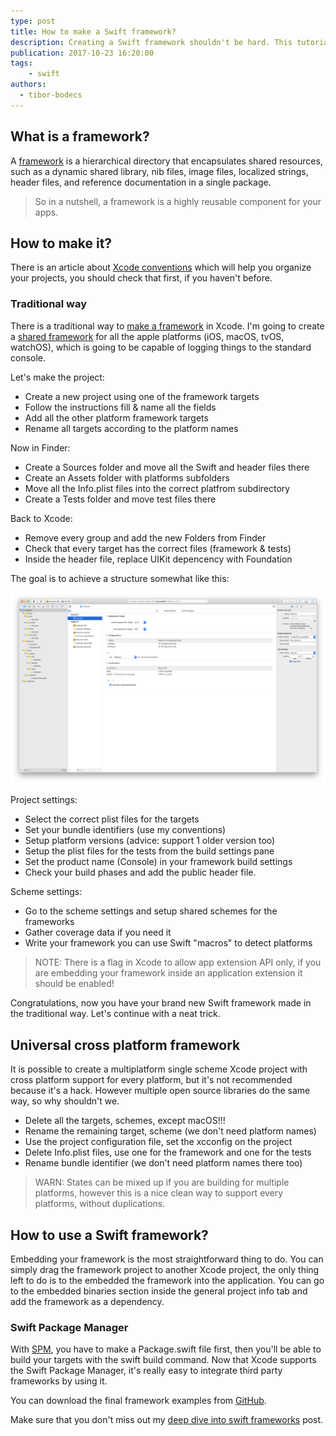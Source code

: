 ```yaml
---
type: post
title: How to make a Swift framework?
description: Creating a Swift framework shouldn't be hard. This tutorial will help you making a universal framework for complex projects.
publication: 2017-10-23 16:20:00
tags: 
    - swift
authors:
  - tibor-bodecs
---
```


## What is a framework?

A [framework](https://developer.apple.com/library/content/documentation/MacOSX/Conceptual/BPFrameworks/Concepts/WhatAreFrameworks.html) is a hierarchical directory that encapsulates shared resources, such as a dynamic shared library, nib files, image files, localized strings, header files, and reference documentation in a single package.

> So in a nutshell, a framework is a highly reusable component for your apps.

## How to make it?

There is an article about [Xcode conventions](https://theswiftdev.com/2016/07/06/conventions-for-xcode/) which will help you organize your projects, you should check that first, if you haven't before.

### Traditional way

There is a traditional way to [make a framework](https://www.raywenderlich.com/126365/ios-frameworks-tutorial) in Xcode. I'm going to create a [shared framework](http://ilya.puchka.me/xcode-cross-platform-frameworks/) for all the apple platforms (iOS, macOS, tvOS, watchOS), which is going to be capable of logging things to the standard console.

Let's make the project:

- Create a new project using one of the framework targets
- Follow the instructions fill & name all the fields
- Add all the other platform framework targets
- Rename all targets according to the platform names

Now in Finder:

- Create a Sources folder and move all the Swift and header files there
- Create an Assets folder with platforms subfolders
- Move all the Info.plist files into the correct platfrom subdirectory
- Create a Tests folder and move test files there

Back to Xcode:

- Remove every group and add the new Folders from Finder
- Check that every target has the correct files (framework & tests)
- Inside the header file, replace UIKit depencency with Foundation

The goal is to achieve a structure somewhat like this:

![Xcode project framework setup](xcode-project-framework-setup.png)


Project settings:

- Select the correct plist files for the targets
- Set your bundle identifiers (use my conventions)
- Setup platform versions (advice: support 1 older version too)
- Setup the plist files for the tests from the build settings pane
- Set the product name (Console) in your framework build settings
- Check your build phases and add the public header file.

Scheme settings:

- Go to the scheme settings and setup shared schemes for the frameworks
- Gather coverage data if you need it
- Write your framework you can use Swift "macros" to detect platforms

> NOTE: There is a flag in Xcode to allow app extension API only, if you are embedding your framework inside an application extension it should be enabled!

Congratulations, now you have your brand new Swift framework made in the traditional way. Let's continue with a neat trick.

## Universal cross platform framework

It is possible to create a multiplatform single scheme Xcode project with cross platform support for every platform, but it's not recommended because it's a hack. However multiple open source libraries do the same way, so why shouldn't we.

- Delete all the targets, schemes, except macOS!!!
- Rename the remaining target, scheme (we don't need platform names)
- Use the project configuration file, set the xcconfig on the project
- Delete Info.plist files, use one for the framework and one for the tests
- Rename bundle identifier (we don't need platform names there too)

> WARN: States can be mixed up if you are building for multiple platforms, however this is a nice clean way to support every platforms, without duplications.

## How to use a Swift framework?

Embedding your framework is the most straightforward thing to do. You can simply drag the framework project to another Xcode project, the only thing left to do is to the embedded the framework into the application. You can go to the embedded binaries section inside the general project info tab and add the framework as a dependency.

### Swift Package Manager

With [SPM](https://theswiftdev.com/2017/11/09/swift-package-manager-tutorial/), you have to make a Package.swift file first, then you'll be able to build your targets with the swift build command. Now that Xcode supports the Swift Package Manager, it's really easy to integrate third party frameworks by using it.

You can download the final framework examples from [GitHub](https://github.com/theswiftdev/tutorials).

Make sure that you don't miss out my [deep dive into swift frameworks](https://theswiftdev.com/2018/01/25/deep-dive-into-swift-frameworks/) post.

